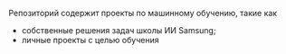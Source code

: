 Репозиторий содержит проекты по машинному обучению, такие как<br>
- собственные решения задач школы ИИ Samsung;
- личные проекты с целью обучения
